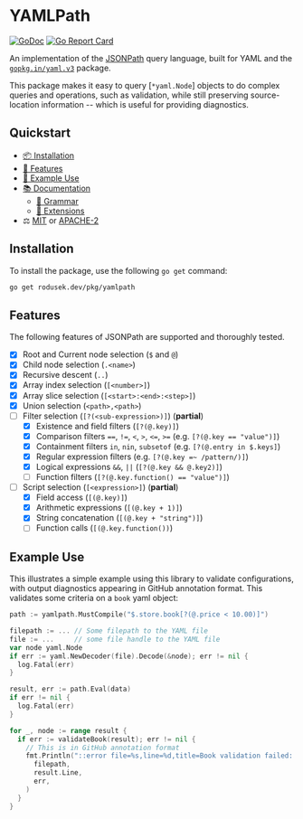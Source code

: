 # YAMLPath

[![GoDoc](https://godoc.org/rodusek.dev/pkg/yamlpath?status.svg)](https://godoc.org/rodusek.dev/pkg/yamlpath)
[![Go Report Card](https://goreportcard.com/badge/rodusek.dev/pkg/yamlpath)](https://goreportcard.com/report/rodusek.dev/pkg/yamlpath)

An implementation of the [JSONPath] query language, built for YAML and the
[`gopkg.in/yaml.v3`] package.

This package makes it easy to query [`*yaml.Node`] objects to do complex queries
and operations, such as validation, while still preserving source-location
information -- which is useful for providing diagnostics.

[JSONPath]: https://goessner.net/articles/JsonPath/
[`gopkg.in/yaml.v3`]: https://gopkg.in/yaml.v3

## Quickstart

* [📦 Installation](#installation)
* [🧾 Features](#features)
* [🚂 Example Use](#example-use)
* [📚 Documentation](./docs/index.md)
  * [📄 Grammar](./data/yamlpath.g4)
  * [🔗 Extensions](./docs/extensions.md)
* ⚖️ [MIT](./LICENSE-MIT) or [APACHE-2](./LICENSE-APACHE)

## Installation

To install the package, use the following `go get` command:

```sh
go get rodusek.dev/pkg/yamlpath
```

## Features

The following features of JSONPath are supported and thoroughly tested.

* [x] Root and Current node selection (`$` and `@`)
* [x] Child node selection (`.<name>`)
* [x] Recursive descent (`..`)
* [x] Array index selection (`[<number>]`)
* [x] Array slice selection (`[<start>:<end>:<step>]`)
* [x] Union selection (`<path>,<path>`)
* [ ] Filter selection (`[?(<sub-expression>)]`) (**partial**)
  * [x] Existence and field filters (`[?(@.key)]`)
  * [x] Comparison filters `==`, `!=`, `<`, `>`, `<=`, `>=` (e.g. `[?(@.key == "value")]`)
  * [x] Containment filters `in`, `nin`, `subsetof` (e.g. `[?(@.entry in $.keys]`)
  * [x] Regular expression filters (e.g. `[?(@.key =~ /pattern/)]`)
  * [x] Logical expressions `&&`, `||` (`[?(@.key && @.key2)]`)
  * [ ] Function filters (`[?(@.key.function() == "value")]`)
* [ ] Script selection (`[<expression>]`) (**partial**)
  * [x] Field access (`[(@.key)]`)
  * [x] Arithmetic expressions (`[(@.key + 1)]`)
  * [x] String concatenation (`[(@.key + "string")]`)
  * [ ] Function calls (`[(@.key.function())`)

## Example Use

This illustrates a simple example using this library to validate configurations,
with output diagnostics appearing in GitHub annotation format. This validates
some criteria on a `book` yaml object:

```go
path := yamlpath.MustCompile("$.store.book[?(@.price < 10.00)]")

filepath := ... // Some filepath to the YAML file
file := ...     // some file handle to the YAML file
var node yaml.Node
if err := yaml.NewDecoder(file).Decode(&node); err != nil {
  log.Fatal(err)
}

result, err := path.Eval(data)
if err != nil {
  log.Fatal(err)
}

for _, node := range result {
  if err := validateBook(result); err != nil {
    // This is in GitHub annotation format
    fmt.Println("::error file=%s,line=%d,title=Book validation failed::%v",
      filepath,
      result.Line,
      err,
    )
  }
}
```
